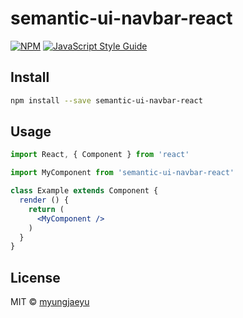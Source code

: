# semantic-ui-navbar-react

> 

[![NPM](https://img.shields.io/npm/v/semantic-ui-navbar-react.svg)](https://www.npmjs.com/package/semantic-ui-navbar-react) [![JavaScript Style Guide](https://img.shields.io/badge/code_style-standard-brightgreen.svg)](https://standardjs.com)

## Install

```bash
npm install --save semantic-ui-navbar-react
```

## Usage

```jsx
import React, { Component } from 'react'

import MyComponent from 'semantic-ui-navbar-react'

class Example extends Component {
  render () {
    return (
      <MyComponent />
    )
  }
}
```

## License

MIT © [myungjaeyu](https://github.com/myungjaeyu)
